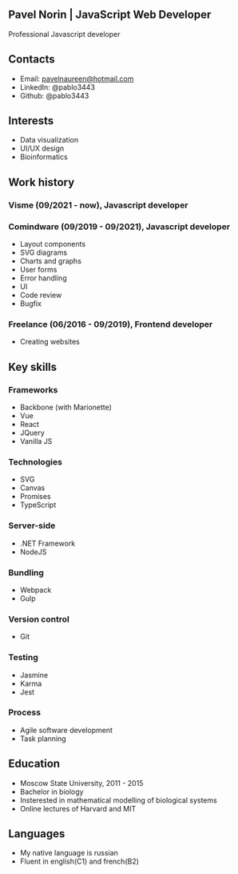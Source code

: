 ## Pavel Norin | JavaScript Web Developer

Professional Javascript developer

## Contacts

* Email: pavelnaureen@hotmail.com
* LinkedIn: @pablo3443
* Github: @pablo3443

## Interests
* Data visualization
* UI/UX design
* Bioinformatics

## Work history
### Visme (09/2021 - now), Javascript developer
### Comindware (09/2019 - 09/2021), Javascript developer
* Layout components
* SVG diagrams
* Charts and graphs
* User forms
* Error handling
* UI
* Code review
* Bugfix

### Freelance (06/2016 - 09/2019), Frontend developer
* Creating websites

## Key skills

### Frameworks

* Backbone (with Marionette)
* Vue
* React
* JQuery
* Vanilla JS

### Technologies
* SVG
* Canvas
* Promises
* TypeScript

### Server-side
* .NET Framework
* NodeJS

### Bundling
* Webpack
* Gulp

### Version control
* Git

### Testing
* Jasmine
* Karma
* Jest

### Process
* Agile software development
* Task planning

## Education

* Moscow State University, 2011 - 2015
* Bachelor in biology
* Insterested in mathematical modelling of biological systems
* Online lectures of Harvard and MIT

## Languages

* My native language is russian
* Fluent in english(C1) and french(B2)
